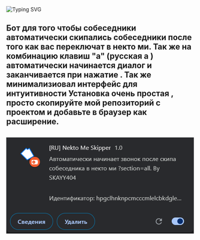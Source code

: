 <img src="https://readme-typing-svg.demolab.com?font=Fira+Code&pause=1000&center=%D0%9B%D0%9E%D0%96%D0%AC&vCenter=%D0%9B%D0%9E%D0%96%D0%AC&repeat=%D0%B8%D1%81%D1%82%D0%B8%D0%BD%D0%BD%D1%8B%D0%B9&random=%D0%9B%D0%9E%D0%96%D0%AC&width=435&lines=BotNektoMeSkipper" alt="Typing SVG" />
<h2>Бот для того чтобы собеседники автоматически 
скипались собеседники  после того как вас переключат в некто ми. 
Так же на комбинацию клавиш "а" (русская а ) автоматически начинается диалог и заканчивается при нажатие .
Так же минимализиовал интерфейс для интуитивности 
Установка очень простая , просто скопируйте мой репозиторий с проектом и добавьте в  браузер как расширение.<h2/>

![](https://github.com/SKAYY404/BotNektoMeSkipper/blob/main/preview.png?raw=true)
